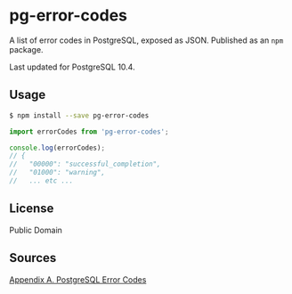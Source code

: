 # pg-error-codes

A list of error codes in PostgreSQL, exposed as JSON. Published as an `npm` package.

Last updated for PostgreSQL 10.4.

## Usage

```bash
$ npm install --save pg-error-codes
```

```javascript
import errorCodes from 'pg-error-codes';

console.log(errorCodes);
// {
//   "00000": "successful_completion",
//   "01000": "warning",
//   ... etc ...
```

## License

Public Domain

## Sources

[Appendix A. PostgreSQL Error Codes](https://www.postgresql.org/docs/10/static/errcodes-appendix.html)
